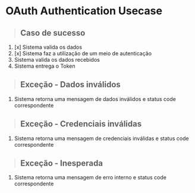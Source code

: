 # OAuth Authentication Usecase

> ## Caso de sucesso
1. [x] Sistema valida os dados
2. [x] Sistema faz a utilização de um meio de autenticação
3. Sistema valida os dados recebidos
4. Sistema entrega o Token

> ## Exceção - Dados inválidos
1. Sistema retorna uma mensagem de dados inválidos e status code correspondente

> ## Exceção - Credenciais inválidas
1. Sistema retorna uma mensagem de credenciais inválidas e status code correspondente

> ## Exceção - Inesperada
1.  Sistema retorna uma mensagem de erro interno e status code correspondente